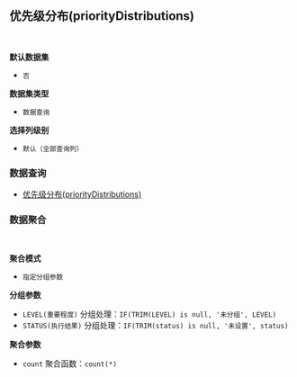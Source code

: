 ## 优先级分布(priorityDistributions) <!-- {docsify-ignore-all} -->



<br>
<p class="panel-title"><b>默认数据集</b></p>

* `否`

<p class="panel-title"><b>数据集类型</b></p>

* `数据查询`

<p class="panel-title"><b>选择列级别</b></p>

* `默认（全部查询列）`




### 数据查询
  * [优先级分布(priorityDistributions)](module/TestMgmt/run/query/priorityDistributions)

### 数据聚合

<br>
<p class="panel-title"><b>聚合模式</b></p>

* `指定分组参数`


<p class="panel-title"><b>分组参数</b></p>

* `LEVEL(重要程度)`  分组处理：`IF(TRIM(LEVEL) is null, '未分组', LEVEL)`
* `STATUS(执行结果)`  分组处理：`IF(TRIM(status) is null, '未设置', status)`

<p class="panel-title"><b>聚合参数</b></p>

* `count`  聚合函数：`count(*)`
